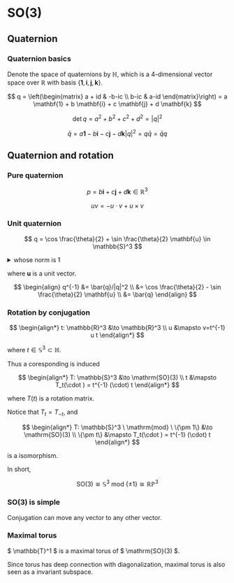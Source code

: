 # SO(3)

## Quaternion

### Quaternion basics

Denote the space of quaternions by $\mathbb{H}$, which is a 4-dimensional vector space over $\mathbb{R}$ with basis $\{\mathbf{1}, \mathbf{i}, \mathbf{j}, \mathbf{k}\}$.

$$
q = \left(\begin{matrix} a + id &  -b-ic \\ b-ic & a-id  \end{matrix}\right) = a \mathbf{1} + b \mathbf{i} + c \mathbf{j} + d \mathbf{k}
$$

$$
\det q = a^2 + b^2 + c^2 + d^2 = |q|^2
$$

$$
\bar{q} = a \mathbf{1} - b \mathbf{i} - c \mathbf{j} - d \mathbf{k}
|q|^2 = q \bar{q} = \bar{q} q
$$

## Quaternion and rotation

### Pure quaternion

$$
p = b \mathbf{i} + c \mathbf{j} + d \mathbf{k} \in \mathbb{R}^3
$$

$$
uv = -u \cdot v + u \times v
$$

### Unit quaternion

$$
q = \cos \frac{\theta}{2} + \sin \frac{\theta}{2} \mathbf{u} \in \mathbb{S}^3
$$

<details>
<summary>whose norm is 1</summary>

$$
\begin{align}
q \bar{q} &= (\cos \frac{\theta}{2} + \sin \frac{\theta}{2} \mathbf{u})(\cos \frac{\theta}{2} - \sin \frac{\theta}{2} \mathbf{u}) \\
&= \cos^2 \frac{\theta}{2} - \sin^2 \frac{\theta}{2} \mathbf{u}^2 \\
&= \cos^2 \frac{\theta}{2} + \sin^2 \frac{\theta}{2} \mathbf{u} \cdot \mathbf{u} \\
&= 1
\end{align}
$$

</details>

where $\mathbf{u}$ is a unit vector.

$$
\begin{align}
q^{-1} &= \bar{q}/|q|^2 \\
&= \cos \frac{\theta}{2} - \sin \frac{\theta}{2} \mathbf{u} \\
&= \bar{q}
\end{align}
$$

### Rotation by conjugation

$$
\begin{align*}
t: \mathbb{R}^3 &\to \mathbb{R}^3 \\
u &\mapsto v=t^{-1} u t
\end{align*}
$$

where $t \in \mathbb{S}^3 \subset \mathbb{H}$.

Thus a coresponding is induced

$$
\begin{align*}
T: \mathbb{S}^3 &\to \mathrm{SO}(3) \\
t &\mapsto T_t(\cdot ) = t^{-1} (\cdot) t
\end{align*}
$$

where $T(t)$ is a rotation matrix.

Notice that $T_t = T_{-t}$, and

$$
\begin{align*}
T: \mathbb{S}^3 \ \mathrm{mod} \ \{\pm 1\} &\to \mathrm{SO}(3) \\
\{\pm t\} &\mapsto T_t(\cdot ) = t^{-1} (\cdot) t
\end{align*}
$$

is a isomorphism.

In short,

$$
\mathrm{SO}(3) \cong \mathbb{S}^3 \ \mathrm{mod} \ \{\pm 1\} \cong \mathbb{R}\mathbb{P}^3
$$

### SO(3) is simple

Conjugation can move any vector to any other vector.

### Maximal torus

$ \mathbb{T}^1 $ is a maximal torus of $ \mathrm{SO}(3) $.

Since torus has deep connection with diagonalization, maximal torus is also seen as a invariant subspace.
